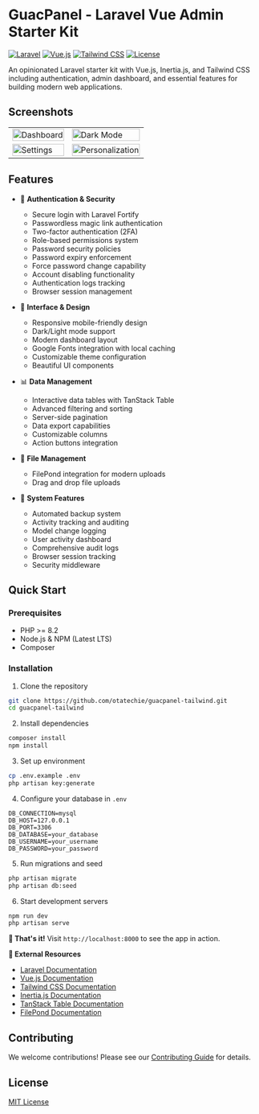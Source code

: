 # GuacPanel - Laravel Vue Admin Starter Kit

[![Laravel](https://img.shields.io/badge/Laravel-v11.x-FF2D20?style=flat&logo=laravel)](https://laravel.com)
[![Vue.js](https://img.shields.io/badge/Vue.js-v3.x-4FC08D?style=flat&logo=vue.js)](https://vuejs.org)
[![Tailwind CSS](https://img.shields.io/badge/Tailwind%20CSS-v4.x-06B6D4?style=flat&logo=tailwind-css)](https://tailwindcss.com)
[![License](https://img.shields.io/badge/License-MIT-green.svg)](https://opensource.org/license/MIT)

An opinionated Laravel starter kit with Vue.js, Inertia.js, and Tailwind CSS including authentication, admin dashboard, and essential features for building modern web applications.

## Screenshots

<table>
  <tr>
    <td><img src="https://github.com/user-attachments/assets/fa319d6a-695f-4d6f-95ea-16b72d128647" alt="Dashboard" width="100%"></td>
    <td><img src="https://github.com/user-attachments/assets/7e32de33-8001-425f-a2bb-b08399005335" alt="Dark Mode" width="100%"></td>
  </tr>
  <tr>
    <td><img src="https://github.com/user-attachments/assets/0bb0354f-b565-40f9-9cc8-9787ecd9a632" alt="Settings" width="100%"></td>
    <td><img src="https://github.com/user-attachments/assets/e438b751-ad01-455a-93f4-04e37e1c9537" alt="Personalization" width="100%"></td>
  </tr>
</table>


## Features

- 🔐 **Authentication & Security**
  - Secure login with Laravel Fortify
  - Passwordless magic link authentication
  - Two-factor authentication (2FA)
  - Role-based permissions system
  - Password security policies
  - Password expiry enforcement
  - Force password change capability
  - Account disabling functionality
  - Authentication logs tracking
  - Browser session management

- 🎨 **Interface & Design**
  - Responsive mobile-friendly design
  - Dark/Light mode support
  - Modern dashboard layout
  - Google Fonts integration with local caching
  - Customizable theme configuration
  - Beautiful UI components

- 📊 **Data Management**
  - Interactive data tables with TanStack Table
  - Advanced filtering and sorting
  - Server-side pagination
  - Data export capabilities
  - Customizable columns
  - Action buttons integration

- 📁 **File Management**
  - FilePond integration for modern uploads
  - Drag and drop file uploads

- 🔄 **System Features**
  - Automated backup system
  - Activity tracking and auditing
  - Model change logging
  - User activity dashboard
  - Comprehensive audit logs
  - Browser session tracking
  - Security middleware

## Quick Start

### Prerequisites

- PHP >= 8.2
- Node.js & NPM (Latest LTS)
- Composer

### Installation

1. Clone the repository
```bash
git clone https://github.com/otatechie/guacpanel-tailwind.git
cd guacpanel-tailwind
```

2. Install dependencies
```bash
composer install
npm install
```

3. Set up environment
```bash
cp .env.example .env
php artisan key:generate
```

4. Configure your database in `.env`
```
DB_CONNECTION=mysql
DB_HOST=127.0.0.1
DB_PORT=3306
DB_DATABASE=your_database
DB_USERNAME=your_username
DB_PASSWORD=your_password
```

5. Run migrations and seed
```bash
php artisan migrate
php artisan db:seed
```

6. Start development servers
```bash
npm run dev
php artisan serve
```

**🎉 That's it!** Visit `http://localhost:8000` to see the app in action.

**🔗 External Resources**

- [Laravel Documentation](https://laravel.com/docs)
- [Vue.js Documentation](https://vuejs.org/guide/introduction.html)
- [Tailwind CSS Documentation](https://tailwindcss.com/docs)
- [Inertia.js Documentation](https://inertiajs.com/)
- [TanStack Table Documentation](https://tanstack.com/table/v8)
- [FilePond Documentation](https://pqina.nl/filepond/)

## Contributing

We welcome contributions! Please see our [Contributing Guide](CONTRIBUTING.md) for details.

## License

[MIT License](LICENSE.md)

